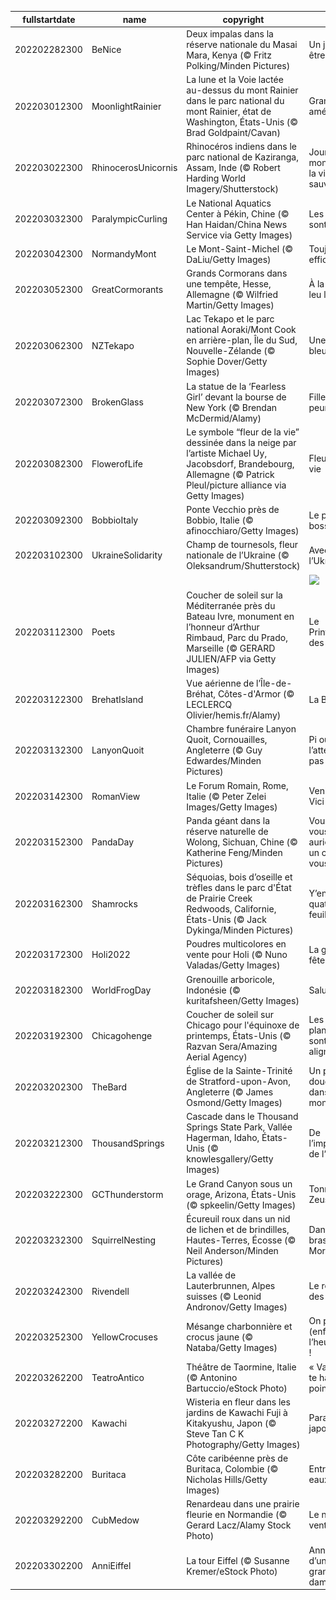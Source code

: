 |fullstartdate|name|copyright|title|image|
|--|--|--|--|--|
202202282300|BeNice|Deux impalas dans la réserve nationale du Masai Mara, Kenya (© Fritz Polking/Minden Pictures)|Un jour pour être sympa|![](/fr-FR/2022/03/202202282300BeNice.jpg)|
202203012300|MoonlightRainier|La lune et la Voie lactée au-dessus du mont Rainier dans le parc national du mont Rainier, état de Washington, États-Unis (© Brad Goldpaint/Cavan)|Grandeur américaine|![](/fr-FR/2022/03/202203012300MoonlightRainier.jpg)|
202203022300|RhinocerosUnicornis|Rhinocéros indiens dans le parc national de Kaziranga, Assam, Inde (© Robert Harding World Imagery/Shutterstock)|Journée mondiale de la vie sauvage|![](/fr-FR/2022/03/202203022300RhinocerosUnicornis.jpg)|
202203032300|ParalympicCurling|Le National Aquatics Center à Pékin, Chine (© Han Haidan/China News Service via Getty Images)|Les jeux sont ouverts|![](/fr-FR/2022/03/202203032300ParalympicCurling.jpg)|
202203042300|NormandyMont|Le Mont-Saint-Michel (© DaLiu/Getty Images)|Toujours efficace|![](/fr-FR/2022/03/202203042300NormandyMont.jpg)|
202203052300|GreatCormorants|Grands Cormorans dans une tempête, Hesse, Allemagne (© Wilfried Martin/Getty Images)|À la queue leu leu|![](/fr-FR/2022/03/202203052300GreatCormorants.jpg)|
202203062300|NZTekapo|Lac Tekapo et le parc national Aoraki/Mont Cook en arrière-plan, Île du Sud, Nouvelle-Zélande (© Sophie Dover/Getty Images)|Une grande bleue|![](/fr-FR/2022/03/202203062300NZTekapo.jpg)|
202203072300|BrokenGlass|La statue de la ‘Fearless Girl’ devant la bourse de New York (© Brendan McDermid/Alamy)|Fille sans peur|![](/fr-FR/2022/03/202203072300BrokenGlass.jpg)|
202203082300|FlowerofLife|Le symbole “fleur de la vie” dessinée dans la neige par l’artiste Michael Uy, Jacobsdorf, Brandebourg, Allemagne (© Patrick Pleul/picture alliance via Getty Images)|Fleur de la vie|![](/fr-FR/2022/03/202203082300FlowerofLife.jpg)|
202203092300|BobbioItaly|Ponte Vecchio près de Bobbio, Italie (© afinocchiaro/Getty Images)|Le pont bossu|![](/fr-FR/2022/03/202203092300BobbioItaly.jpg)|
202203102300|UkraineSolidarity|Champ de tournesols, fleur nationale de l’Ukraine (© Oleksandrum/Shutterstock)|Avec l’Ukraine|![](/fr-FR/2022/03/202203102300UkraineSolidarity.jpg)|
||||![](/fr-FR/2022/03/.jpg)|
202203112300|Poets|Coucher de soleil sur la Méditerranée près du Bateau Ivre, monument en l’honneur d’Arthur Rimbaud, Parc du Prado, Marseille (© GERARD JULIEN/AFP via Getty Images)|Le Printemps des poètes|![](/fr-FR/2022/03/202203112300Poets.jpg)|
202203122300|BrehatIsland|Vue aérienne de l’Île-de-Bréhat, Côtes-d'Armor (© LECLERCQ Olivier/hemis.fr/Alamy)|La Breizh !|![](/fr-FR/2022/03/202203122300BrehatIsland.jpg)|
202203132300|LanyonQuoit|Chambre funéraire Lanyon Quoit, Cornouailles, Angleterre (© Guy Edwardes/Minden Pictures)|Pi où on ne l’attendait pas|![](/fr-FR/2022/03/202203132300LanyonQuoit.jpg)|
202203142300|RomanView|Le Forum Romain, Rome, Italie (© Peter Zelei Images/Getty Images)|Veni, Vedi, Vici|![](/fr-FR/2022/03/202203142300RomanView.jpg)|
202203152300|PandaDay|Panda géant dans la réserve naturelle de Wolong, Sichuan, Chine (© Katherine Feng/Minden Pictures)|Vous aussi, vous en auriez bien un chez vous ?|![](/fr-FR/2022/03/202203152300PandaDay.jpg)|
202203162300|Shamrocks|Séquoias, bois d’oseille et trèfles dans le parc d'État de Prairie Creek Redwoods, Californie, États-Unis (© Jack Dykinga/Minden Pictures)|Y’en a-t-il à quatre feuilles ?|![](/fr-FR/2022/03/202203162300Shamrocks.jpg)|
202203172300|Holi2022|Poudres multicolores en vente pour Holi (© Nuno Valadas/Getty Images)|La grande fête|![](/fr-FR/2022/03/202203172300Holi2022.jpg)|
202203182300|WorldFrogDay|Grenouille arboricole, Indonésie (© kuritafsheen/Getty Images)|Salut toi !|![](/fr-FR/2022/03/202203182300WorldFrogDay.jpg)|
202203192300|Chicagohenge|Coucher de soleil sur Chicago pour l'équinoxe de printemps, États-Unis (© Razvan Sera/Amazing Aerial Agency)|Les planètes sont alignées|![](/fr-FR/2022/03/202203192300Chicagohenge.jpg)|
202203202300|TheBard|Église de la Sainte-Trinité de Stratford-upon-Avon, Angleterre (© James Osmond/Getty Images)|Un peu de douceur dans un monde….|![](/fr-FR/2022/03/202203202300TheBard.jpg)|
202203212300|ThousandSprings|Cascade dans le Thousand Springs State Park, Vallée Hagerman, Idaho, États-Unis (© knowlesgallery/Getty Images)|De l’importance de l’eau|![](/fr-FR/2022/03/202203212300ThousandSprings.jpg)|
202203222300|GCThunderstorm|Le Grand Canyon sous un orage, Arizona, États-Unis (© spkeelin/Getty Images)|Tonner de Zeus !|![](/fr-FR/2022/03/202203222300GCThunderstorm.jpg)|
202203232300|SquirrelNesting|Écureuil roux dans un nid de lichen et de brindilles, Hautes-Terres, Écosse (© Neil Anderson/Minden Pictures)|Dans les bras de Morphée|![](/fr-FR/2022/03/202203232300SquirrelNesting.jpg)|
202203242300|Rivendell|La vallée de Lauterbrunnen, Alpes suisses (© Leonid Andronov/Getty Images)|Le refuge des Elfes|![](/fr-FR/2022/03/202203242300Rivendell.jpg)|
202203252300|YellowCrocuses|Mésange charbonnière et crocus jaune (© Nataba/Getty Images)|On passe (enfin) à l’heure d’été !|![](/fr-FR/2022/03/202203252300YellowCrocuses.jpg)|
202203262200|TeatroAntico|Théâtre de Taormine, Italie (© Antonino Bartuccio/eStock Photo)|« Va, je ne te hais point. »|![](/fr-FR/2022/03/202203262200TeatroAntico.jpg)|
202203272200|Kawachi|Wisteria en fleur dans les jardins de Kawachi Fuji à Kitakyushu, Japon (© Steve Tan C K Photography/Getty Images)|Paradis japonais|![](/fr-FR/2022/03/202203272200Kawachi.jpg)|
202203282200|Buritaca|Côte caribéenne près de Buritaca, Colombie (© Nicholas Hills/Getty Images)|Entre deux eaux|![](/fr-FR/2022/03/202203282200Buritaca.jpg)|
202203292200|CubMedow|Renardeau dans une prairie fleurie en Normandie (© Gerard Lacz/Alamy Stock Photo)|Le nez au vent|![](/fr-FR/2022/03/202203292200CubMedow.jpg)|
202203302200|AnniEiffel|La tour Eiffel (© Susanne Kremer/eStock Photo)|Anniversaire d’une grande dame|![](/fr-FR/2022/03/202203302200AnniEiffel.jpg)|
